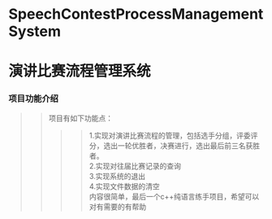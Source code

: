 # SpeechContestProcessManagementSystem
演讲比赛流程管理系统
===
### 项目功能介绍
>>项目有如下功能点：  
>>>>1.实现对演讲比赛流程的管理，包括选手分组，评委评分，选出一轮优胜者，决赛进行，选出最后前三名获胜者。  
>>>>2.实现对往届比赛记录的查询  
>>>>3.实现系统的退出  
>>>>4.实现文件数据的清空  
>>内容很简单，最后一个c++纯语言练手项目，希望可以对有需要的有帮助  
